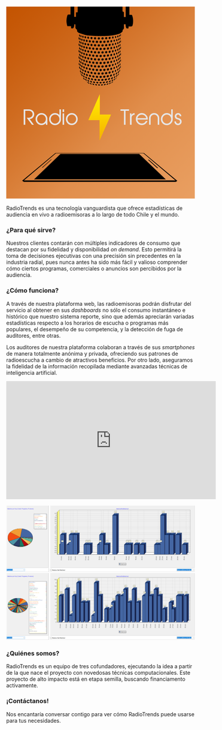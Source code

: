![portada](PortadaRT.png)

RadioTrends es una tecnología vanguardista que ofrece estadísticas de audiencia en vivo a radioemisoras a lo largo de todo Chile y el mundo.

### ¿Para qué sirve?
Nuestros clientes contarán con múltiples indicadores de consumo que destacan por su fidelidad y disponibilidad _on demand_. Esto permitirá la toma de decisiones ejecutivas con una precisión sin precedentes en la industria radial, pues nunca antes ha sido más fácil y valioso comprender cómo ciertos programas, comerciales o anuncios son percibidos por la audiencia.

### ¿Cómo funciona?

A través de nuestra plataforma web, las radioemisoras podrán disfrutar del servicio al obtener en sus _dashboards_ no sólo el consumo instantáneo e histórico que nuestro sistema reporte, sino que además apreciarán variadas estadísticas respecto a los horarios de escucha o programas más populares, el desempeño de su competencia, y la detección de fuga de auditores, entre otras. 

Los auditores de nuestra plataforma colaboran a través de sus _smartphones_ de manera totalmente anónima y privada, ofreciendo sus patrones de radioescucha a cambio de atractivos beneficios. Por otro lado, aseguramos la fidelidad de la información recopilada mediante avanzadas técnicas de inteligencia artificial.

<iframe width="560" height="315" src="https://www.youtube.com/embed/f4TxrZv_kKs" frameborder="0" allow="accelerometer; autoplay; encrypted-media; gyroscope; picture-in-picture" allowfullscreen></iframe>

![detalle_resultados1](s1.png)
![detalle_resultados2](s2.png)

### ¿Quiénes somos?
RadioTrends es un equipo de tres cofundadores, ejecutando la idea a partir de la que nace el proyecto con novedosas técnicas computacionales. Este proyecto de alto impacto está en etapa semilla, buscando financiamento activamente.

### ¡Contáctanos!

Nos encantaría conversar contigo para ver cómo RadioTrends puede usarse para tus necesidades.
